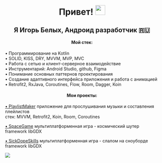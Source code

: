<h1 align="center">Привет!
<img src="https://github.com/blackcater/blackcater/raw/main/images/Hi.gif" height="32"/></h1>
<h2 align="center">Я Игорь Белых, Андроид разработчик 🇷🇺</h2>
<h4 align="center">Мой стек:</h4>

<p>• Программирование на Kotlin <br>• SOLID, KISS, DRY, MVVM, MVP, MVC <br>• Работа с сетью и клиент-серверное взаимодействие <br>• Инструментарий: Android Studio, github, Figma <br>• Понимание основных паттернов проектирования <br>• Создание адаптивного интерфейса приложения и работа с анимацией <br>• Retrofit2, RxJava, Coroutines, Flow, Room, Dagger, Koin</p> 

<h4 align="center">Мои проекты:</h4>

<a align="center" href="https://github.com/mvrlrd/PlaylistMaker-YP" target="_blank">• PlaylistMaker</a>    <a target="_blank">приложение для прослушивания музыки и составления плейлистов </a><br> 
   стек:
    <body target="_blank"> MVVM, Retrofit2, Koin, Room, Coroutines</body>

<a href="https://github.com/mvrlrd/SpaceGameGB2" target="_blank">• SpaceGame</a>    мультиплатформенная игра - космический шутер
framework libGDX

<a href="https://github.com/mvrlrd/sickdopeskills" target="_blank">• SickDopeSkills</a>    мультиплатформенная игра - слалом на сноуборде
framework libGDX




 
![](https://github-profile-summary-cards.vercel.app/api/cards/profile-details?username=mvrlrd&theme=solarized_dark)
<!--
**mvrlrd/mvrlrd** is a ✨ _special_ ✨ repository because its `README.md` (this file) appears on your GitHub profile.

Here are some ideas to get you started:

- 🔭 I’m currently working on ...
- 🌱 I’m currently learning ...
- 👯 I’m looking to collaborate on ...
- 🤔 I’m looking for help with ...
- 💬 Ask me about ...
- 📫 How to reach me: ...
- 😄 Pronouns: ...
- ⚡ Fun fact: ...
-->
